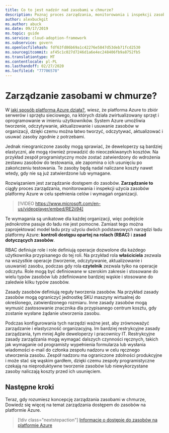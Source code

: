 ```yaml
---
title: Co to jest nadzór nad zasobami w chmurze?
description: Poznaj proces zarządzania, monitorowania i inspekcji zasobów platformy Azure w celu spełnienia celów i wymagań organizacji.
author: alexbuckgit
ms.author: abuck
ms.date: 09/17/2019
ms.topic: guide
ms.service: cloud-adoption-framework
ms.subservice: govern
ms.openlocfilehash: fdf63fd86b69a1c42276e5847d53deb71fcd2530
ms.sourcegitcommit: af45c1c027d7246d1a6e4ec248406fb9a8752fb5
ms.translationtype: MT
ms.contentlocale: pl-PL
ms.lasthandoff: 02/27/2020
ms.locfileid: "77706578"
---
```

<!-- markdownlint-disable MD026 -->

# <a name="cloud-resource-governance"></a>Zarządzanie zasobami w chmurze?

W [jaki sposób platforma Azure działa?](../../getting-started/what-is-azure.md), wiesz, że platforma Azure to zbiór serwerów i sprzętu sieciowego, na których działa zwirtualizowany sprzęt i oprogramowanie w imieniu użytkowników. System Azure umożliwia tworzenie, odczytywanie, aktualizowanie i usuwanie zasobów w organizacji, dzięki czemu można łatwo tworzyć, odczytywać, aktualizować i usuwać zasoby zgodnie z potrzebami.

Jednak nieograniczone zasoby mogą sprawiać, że deweloperzy są bardziej elastyczni, ale mogą również prowadzić do nieoczekiwanych kosztów. Na przykład zespół programistyczny może zostać zatwierdzony do wdrożenia zestawu zasobów do testowania, ale zapomina o ich usunięciu po zakończeniu testowania. Te zasoby będą nadal naliczane koszty nawet wtedy, gdy nie są już zatwierdzone lub wymagane.

Rozwiązaniem jest zarządzanie dostępem do zasobów. **Zarządzanie to** ciągły proces zarządzania, monitorowania i inspekcji użycia zasobów platformy Azure w celu spełnienia celów i wymagań organizacji.

<!-- markdownlint-disable MD034 -->

> [!VIDEO https://www.microsoft.com/en-us/videoplayer/embed/RE2ii94]

<!-- markdownlint-enable MD034 -->

Te wymagania są unikatowe dla każdej organizacji, więc podejście jednokrotne pasuje do ładu nie jest pomocne. Zamiast tego można zaprojektować model ładu przy użyciu dwóch podstawowych narzędzi ładu platformy Azure: **kontroli dostępu opartej na rolach (RBAC)** i **zasad dotyczących zasobów**.

RBAC definiuje role i role definiują operacje dozwolone dla każdego użytkownika przypisanego do tej roli. Na przykład rola **właściciela** zezwala na wszystkie operacje (tworzenie, odczytywanie, aktualizowanie i usuwanie) zasobu, podczas gdy rola **czytelnik** zezwala tylko na operacje odczytu. Role mogą być definiowane w szerokim zakresie i stosowane do wielu typów zasobów lub zdefiniowane bardziej wąskie i stosowane do zaledwie kilku typów zasobów.

Zasady zasobów definiują reguły tworzenia zasobów. Na przykład zasady zasobów mogą ograniczyć jednostkę SKU maszyny wirtualnej do określonego, zatwierdzonego rozmiaru. Inne zasady zasobów mogą wymusić zastosowanie znacznika dla przypisanego centrum kosztu, gdy zostanie wysłane żądanie utworzenia zasobu.

Podczas konfigurowania tych narzędzi ważne jest, aby zrównoważyć zarządzanie i elastyczność organizacyjną. Im bardziej restrykcyjne zasady zarządzania, tym mniej Agile deweloperzy i pracownicy IT. Restrykcyjne zasady zarządzania mogą wymagać dalszych czynności ręcznych, takich jak wymaganie od programisty wypełnienia formularza lub wysłania wiadomości e-mail do członka zespołu nadzoru w celu ręcznego utworzenia zasobu. Zespół nadzoru ma ograniczone zdolności produkcyjne i może stać się wąskim gardłem, dzięki czemu zespoły programistyczne czekają na nieproduktywne tworzenie zasobów lub niewykorzystane zasoby naliczają koszty przed ich usunięciem.

## <a name="next-steps"></a>Następne kroki

Teraz, gdy rozumiesz koncepcję zarządzania zasobami w chmurze, Dowiedz się więcej na temat zarządzania dostępem do zasobów na platformie Azure.

> [!div class="nextstepaction"]
> [Informacje o dostępie do zasobów na platformie Azure](./resource-access-management.md)
